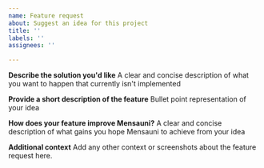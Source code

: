 ```yaml
---
name: Feature request
about: Suggest an idea for this project
title: ''
labels: ''
assignees: ''

---
```


**Describe the solution you'd like**
A clear and concise description of what you want to happen that currently isn't implemented

**Provide a short description of the feature**
Bullet point representation of your idea

**How does your feature improve Mensauni?**
A clear and concise description of what gains you hope Mensauni to achieve from your idea

**Additional context**
Add any other context or screenshots about the feature request here.
